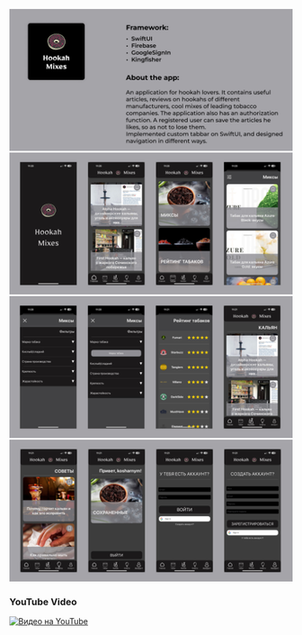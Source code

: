 ![Header](https://github.com/kosharny/Hookah-Mixes/blob/main/Hookah%20Mixes/assets/hookah_mixes_main.jpg)
![Header](https://github.com/kosharny/Hookah-Mixes/blob/main/Hookah%20Mixes/assets/hookah_mixes_screen1.jpg)
![Header](https://github.com/kosharny/Hookah-Mixes/blob/main/Hookah%20Mixes/assets/hookah_mixes_screen2.jpg)
![Header](https://github.com/kosharny/Hookah-Mixes/blob/main/Hookah%20Mixes/assets/hookah_mixes_screen3.jpg)
### YouTube Video
[![Видео на YouTube](https://img.youtube.com/vi/ijMVUJYoWOo/0.jpg)](https://youtu.be/ijMVUJYoWOo)
